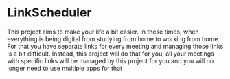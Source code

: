 # LinkScheduler
This project aims to make your life a bit easier. In these times, when everything is being digital from studying from home to working from home. For that you have separate links for every meeting and managing those links is a bit difficult. Instead, this project will do that for you, all your meetings with specific links will be managed by this project for you and you will no longer need to use multiple apps for that
